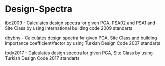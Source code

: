# Design-Spectra

ibc2009 - Calculates design spectra for given PGA, PSA02 and PSA1 and Site Class by using international building code 2009 standarts

dbybhy - Calculates design spectra for given PGA, Site Class and building importance coefficient/factor by using Turkish Design Code 2007 standarts

tbdy2017 - Calculates design spectra for given PGA, Site Class by using Turkish Design Code 2017 standarts
